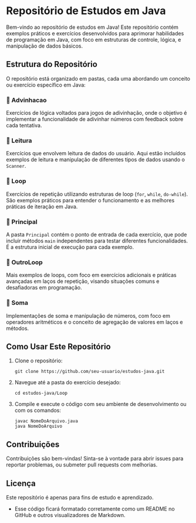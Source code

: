 # Repositório de Estudos em Java

Bem-vindo ao repositório de estudos em Java! Este repositório contém exemplos práticos e exercícios desenvolvidos para aprimorar habilidades de programação em Java, com foco em estruturas de controle, lógica, e manipulação de dados básicos.

## Estrutura do Repositório

O repositório está organizado em pastas, cada uma abordando um conceito ou exercício específico em Java:

### 📂 Advinhacao
Exercícios de lógica voltados para jogos de adivinhação, onde o objetivo é implementar a funcionalidade de adivinhar números com feedback sobre cada tentativa.

### 📂 Leitura
Exercícios que envolvem leitura de dados do usuário. Aqui estão incluídos exemplos de leitura e manipulação de diferentes tipos de dados usando o `Scanner`.

### 📂 Loop
Exercícios de repetição utilizando estruturas de loop (`for`, `while`, `do-while`). São exemplos práticos para entender o funcionamento e as melhores práticas de iteração em Java.

### 📂 Principal
A pasta `Principal` contém o ponto de entrada de cada exercício, que pode incluir métodos `main` independentes para testar diferentes funcionalidades. É a estrutura inicial de execução para cada exemplo.

### 📂 OutroLoop
Mais exemplos de loops, com foco em exercícios adicionais e práticas avançadas em laços de repetição, visando situações comuns e desafiadoras em programação.

### 📂 Soma
Implementações de soma e manipulação de números, com foco em operadores aritméticos e o conceito de agregação de valores em laços e métodos.

## Como Usar Este Repositório

1. Clone o repositório:
   ```
   git clone https://github.com/seu-usuario/estudos-java.git

2. Navegue até a pasta do exercício desejado:
    ```
    cd estudos-java/Loop 
    ```
3. Compile e execute o código com seu ambiente de desenvolvimento ou com os comandos:
    ````
    javac NomeDoArquivo.java
    java NomeDoArquivo
    `````
## Contribuições
   Contribuições são bem-vindas! Sinta-se à vontade para abrir issues para reportar problemas, ou submeter pull requests com melhorias.

## Licença
Este repositório é apenas para fins de estudo e aprendizado.
    
- Esse código ficará formatado corretamente como um README no GitHub e outros visualizadores de Markdown.
    
